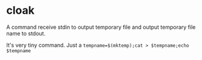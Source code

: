# cloak
A command receive stdin to output temporary file and output temporary file name to stdout.

It's very tiny command.
Just a `tempname=$(mktemp);cat > $tempname;echo $tempname`
